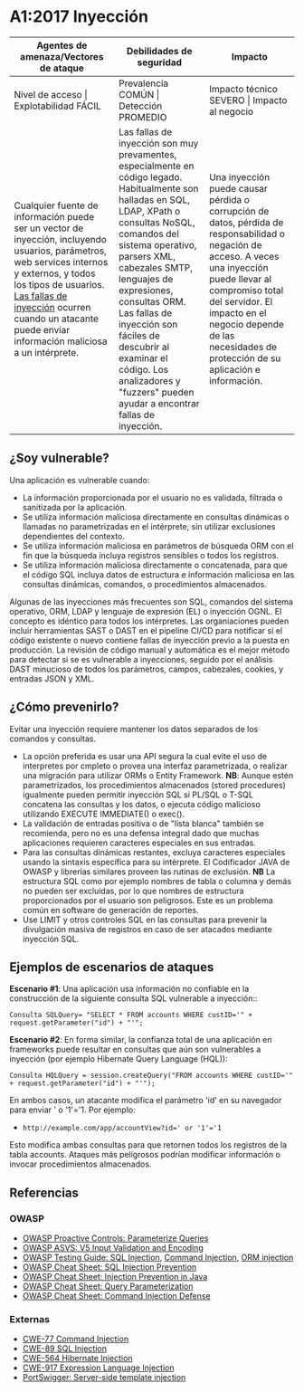 # A1:2017 Inyección

| Agentes de amenaza/Vectores de ataque | Debilidades de seguridad           | Impacto               |
| -- | -- | -- |
| Nivel de acceso \| Explotabilidad FÁCIL | Prevalencia COMÚN \| Detección PROMEDIO | Impacto técnico SEVERO \| Impacto al negocio |
| Cualquier fuente de información puede ser un vector de inyección, incluyendo usuarios, parámetros, web services internos y externos, y todos los tipos de usuarios. [Las fallas de inyección](http://www.owasp.org/index.php/Injection_Flaws) ocurren cuando un atacante puede enviar información maliciosa a un intérprete. | Las fallas de inyección son muy prevamentes, especialmente en código legado. Habitualmente son halladas en SQL, LDAP, XPath o consultas NoSQL, comandos del sistema operativo, parsers XML, cabezales SMTP, lenguajes de expresiones, consultas ORM. Las fallas de inyección son fáciles de descubrir al examinar el código. Los analizadores y "fuzzers" pueden ayudar a encontrar fallas de inyección. | Una inyección puede causar pérdida o corrupción de datos, pérdida de responsabilidad o negación de acceso. A veces una inyección puede llevar al compromiso total del servidor. El impacto en el negocio depende de las necesidades de protección de su aplicación e información. |

## ¿Soy vulnerable?

Una aplicación es vulnerable cuando:

* La información proporcionada por el usuario no es validada, filtrada o sanitizada por la aplicación.
* Se utiliza información maliciosa directamente en consultas dinámicas o llamadas no parametrizadas en el intérprete, sin utilizar exclusiones dependientes del contexto.
* Se utiliza información maliciosa en parámetros de búsqueda ORM con el fin que la búsqueda incluya registros sensibles o todos los registros.
* Se utiliza información maliciosa directamente o concatenada, para que el código SQL incluya datos de estructura e información maliciosa en las consultas dinámicas, comandos, o procedimientos almacenados. 

Algunas de las inyecciones más frecuentes son SQL, comandos del sistema operativo, ORM, LDAP y lenguaje de expresión (EL) o inyección OGNL. El concepto es idéntico para todos los intérpretes. Las organiaciones pueden incluir herramientas SAST o DAST en el pipeline CI/CD para notificar si el código existente o nuevo contiene fallas de inyección previo a la puesta en producción. La revisión de código manual y automática es el mejor método para detectar si se es vulnerable a inyecciones, seguido por el análisis DAST minucioso de todos los parámetros, campos, cabezales, cookies, y entradas JSON y XML.

## ¿Cómo prevenirlo?

Evitar una inyección requiere mantener los datos separados de los comandos y consultas.

* La opción preferida es usar una API segura la cual evite el uso de interpretes por cmpleto o provea una interfaz parametrizada, o realizar una migración para utilizar ORMs o Entity Framework. **NB**: Aunque estén parametrizados, los procedimientos almacenados (stored procedures) igualmente pueden permitir inyección SQL si PL/SQL o T-SQL concatena las consultas y los datos, o ejecuta código malicioso utilizando EXECUTE IMMEDIATE() o exec().
* La validación de entradas positiva o de "lista blanca" también se recomienda, pero no es una defensa integral dado que muchas aplicaciones requieren caracteres especiales en sus entradas.
* Para las consultas dinámicas restantes, excluya caracteres especiales usando la sintaxis específica para su intérprete. El Codificador JAVA de OWASP y librerías similares proveen las rutinas de exclusión. **NB** La estructura SQL como por ejemplo nombres de tabla o columna y demás no pueden ser excluidas, por lo que nombres de estructura proporcionados por el usuario son peligrosos. Este es un problema común en software de generación de reportes.
* Use LIMIT y otros controles SQL en las consultas para prevenir la divulgación masiva de registros en caso de ser atacados mediante inyección SQL.

## Ejemplos de escenarios de ataques

**Escenario #1**: Una aplicación usa información no confiable en la construcción de la siguiente consulta SQL vulnerable a inyección::

```
Consulta SQLQuery= "SELECT * FROM accounts WHERE custID='" + request.getParameter("id") + "'";
```

**Escenario #2**: En forma similar, la confianza total de una aplicación en frameworks puede resultar en consultas que aún son vulnerables a inyección (por ejemplo Hibernate Query Language (HQL)):

```
Consulta HQLQuery = session.createQuery("FROM accounts WHERE custID='" + request.getParameter("id") + "'");
```

En ambos casos, un atacante modifica el parámetro 'id' en su navegador para enviar ' o '1'='1. Por ejemplo:
* `http://example.com/app/accountView?id=' or '1'='1`

Esto modifica ambas consultas para que retornen todos los registros de la tabla accounts. Ataques más peligrosos podrían modificar información o invocar procedimientos almacenados.

## Referencias

### OWASP

* [OWASP Proactive Controls: Parameterize Queries](https://www.owasp.org/index.php/OWASP_Proactive_Controls#2:_Parameterize_Queries)
* [OWASP ASVS: V5 Input Validation and Encoding](TBA)
* [OWASP Testing Guide: SQL Injection](https://www.owasp.org/index.php/Testing_for_SQL_Injection_(OTG-INPVAL-005)), [Command Injection](https://www.owasp.org/index.php/Testing_for_Command_Injection_(OTG-INPVAL-013)), [ORM injection](https://www.owasp.org/index.php/Testing_for_ORM_Injection_(OTG-INPVAL-007))
* [OWASP Cheat Sheet: SQL Injection Prevention](https://www.owasp.org/index.php/SQL_Injection_Prevention_Cheat_Sheet)
* [OWASP Cheat Sheet: Injection Prevention in Java](https://www.owasp.org/index.php/Injection_Prevention_Cheat_Sheet_in_Java)
* [OWASP Cheat Sheet: Query Parameterization](https://www.owasp.org/index.php/Query_Parameterization_Cheat_Sheet)
* [OWASP Cheat Sheet: Command Injection Defense](https://www.owasp.org/index.php/Command_Injection_Defense_Cheat_Sheet)

### Externas

* [CWE-77 Command Injection](https://cwe.mitre.org/data/definitions/77.html)
* [CWE-89 SQL Injection](https://cwe.mitre.org/data/definitions/89.html)
* [CWE-564 Hibernate Injection](https://cwe.mitre.org/data/definitions/564.html)
* [CWE-917 Expression Language Injection](https://cwe.mitre.org/data/definitions/917.html)
* [PortSwigger: Server-side template injection](https://portswigger.net/knowledgebase/issues/details/00101080_serversidetemplateinjection)
